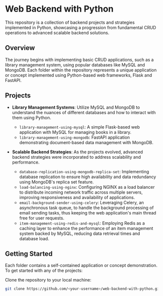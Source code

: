 # Web Backend with Python

This repository is a collection of backend projects and strategies implemented in Python, showcasing a progression from fundamental CRUD operations to advanced scalable backend solutions.

## Overview

The journey begins with implementing basic CRUD applications, such as a library management system, using popular databases like MySQL and MongoDB. Each folder within the repository represents a unique application or concept implemented using Python-based web frameworks, Flask and FastAPI.

## Projects

- **Library Management Systems**: Utilize MySQL and MongoDB to understand the nuances of different databases and how to interact with them using Python.
  - `library-management-using-mysql`: A simple Flask-based web application with MySQL for managing books in a library.
  - `library-management-using-mongodb`: FastAPI application demonstrating document-based data management with MongoDB.

- **Scalable Backend Strategies**: As the projects evolved, advanced backend strategies were incorporated to address scalability and performance.
  - `database-replication-using-mongodb-replica-set`: Implementing database replication to ensure high availability and data redundancy using MongoDB's replica set feature.
  - `load-balancing-using-nginx`: Configuring NGINX as a load balancer to distribute incoming network traffic across multiple servers, improving responsiveness and availability of applications.
  - `email-background-sender-using-celery`: Leveraging Celery, an asynchronous task queue, to handle the background processing of email sending tasks, thus keeping the web application's main thread free for user requests.
  - `item-management-using-redis-and-mysql`: Employing Redis as a caching layer to enhance the performance of an item management system backed by MySQL, reducing data retrieval times and database load.

## Getting Started

Each folder contains a self-contained application or concept demonstration. To get started with any of the projects:

Clone the repository to your local machine:
   ```bash
   git clone https://github.com/<your-username>/web-backend-with-python.git
   ```
